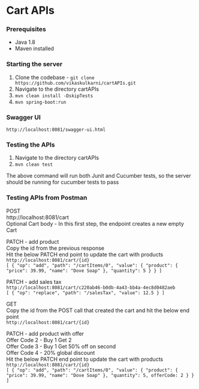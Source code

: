 # Cart APIs

### Prerequisites

* Java 1.8
* Maven installed

### Starting the server

1. Clone the codebase - `git clone https://github.com/vikaskulkarni/cartAPIs.git`
2. Navigate to the directory cartAPIs
3. `mvn clean install -DskipTests`
3. `mvn spring-boot:run`

### Swagger UI
`http://localhost:8081/swagger-ui.html`

### Testing the APIs

1. Navigate to the directory cartAPIs
2. `mvn clean test`

The above command will run both Junit and Cucumber tests, so the server should be running for cucumber tests to pass

### Testing APIs from Postman

POST
<br/> 
http://localhost:8081/cart
<br/>
Optional Cart body - In this first step, the endpoint creates a new empty Cart
<br/>

PATCH - add product
<br/>
Copy the id from the previous response
<br/>
Hit the below PATCH end point to update the cart with products
<br/>
`http://localhost:8081/cart/{id}`
<br/>
`[
    {
        "op": "add",
        "path": "/cartItems/0",
        "value": {
            "product": {
            "price": 39.99,
            "name": "Dove Soap"
            },
            "quantity": 5
        }
    }
]`
<br/>

PATCH - add sales tax
<br/>
`http://localhost:8081/cart/c220ab46-b0db-4a43-bb4a-4ec8d0482aeb`
<br/>
`
[
    {
        "op": "replace",
        "path": "/salesTax",
        "value": 12.5
    }
]
`

GET
<br/>
Copy the id from the POST call that created the cart and hit the below end point
<br/>
`http://localhost:8081/cart/{id}`

PATCH - add product with offer
<br/>
Offer Code 2 - Buy 1 Get 2
<br/>
Offer Code 3 - Buy 1 Get 50% off on second
<br/>
Offer Code 4 - 20% global discount
<br/>
Hit the below PATCH end point to update the cart with products
<br/>
`http://localhost:8081/cart/{id}`
<br/>
`[
    {
        "op": "add",
        "path": "/cartItems/0",
        "value": {
            "product": {
            "price": 39.99,
            "name": "Dove Soap"
            },
            "quantity": 5,
            offerCode: 2
        }
    }
]`
<br/>
